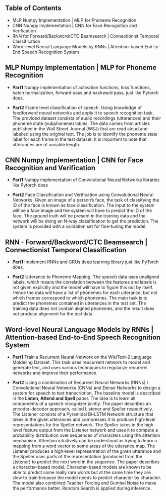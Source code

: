 ## Table of Contents
- MLP Numpy Implementation | MLP for Phoneme Recognition
- CNN Numpy Implementation | CNN for Face Recognition and Verification
- RNN for Forward/Backword/CTC Beamsearch | Connectionist Temporal Classification
- Word-level Neural Language Models by RNNs | Attention-based End-to-End Speech Recognition System
##  MLP Numpy Implementation | MLP for Phoneme Recognition

- <b>Part1</b>
Numpy implementation of activation functions, loss functions, batch normalization, forward pass and backward pass, just like Pytorch does.

- <b>Part2</b>
Frame level classification of speech. Using knowledge of feedforward neural networks and apply it to speech recognition task. The provided dataset consists of audio recordings (utterances) and their phoneme state (subphoneme) lables. The data comes from articles published in the Wall Street Journal (WSJ) that are read aloud and labelled using the original text.
The job is to identify the phoneme state label for each frame in the test dataset. It is important to note that utterances are of variable length.


## CNN Numpy Implementation | CNN for Face Recognition and Verification

- <b>Part1</b>
Numpy implementation of Convolutional Neural Networks libraries like Pytorch does

- <b>Part2</b>
Face Classification and Verification using Convolutional Neural Networks.
Given an image of a person’s face, the task of classifying the ID of the face is known as face classification. The input to the system will be a face image and the system will have to predict the ID of the face. The ground truth will be present in the training data and the network will be doing an N-way classification to get the prediction. The system is provided with a validation set for fine-tuning the model.


## RNN - Forward/Backword/CTC Beamsearch | Connectionist Temporal Classification

- <b>Part1</b>
Implement RNNs and GRUs deep learning library just like PyTorch does.

- <b>Part2</b>
Utterance to Phoneme Mapping. The speech data uses unaligned labels, which means the correlation between the features and labels is not given explicitly and the model will have to figure this out by itself. Hence the data will have a list of phonemes for each utterance, but not which frames correspond to which phonemes. The main task is to predict the phonemes contained in utterances in the test set. The training data does not contain aligned phonemes, and the result does not produce alignment for the test data.

## Word-level Neural Language Models by RNNs | Attention-based End-to-End Speech Recognition System
- <b>Part1</b>
Train a Recurrent Neural Network on the WikiText-2 Language Moldeling Dataset. This task uses reucurrent network to model and generate text, and uses various techniques to regularize recurrent networks and improve their performance.

- <b>Part2</b>
Using a combination of Recurrent Neural Networks (RNNs) / Convolutional Neural Networks (CNNs) and Dense Networks to design a system for speech to text transcription. The baseline model is described in the **Listen, Attend and Spell**  paper. The idea is to learn all components of a speech recognizer jointly. The paper describes an encoder-decoder approach, called Listener and Speller respectively. The Listener consists of a Pyramidal Bi-LSTM Network structure that takes in the given utterances and compresses it to produce high-level representations for the Speller network. The Speller takes in the high-level feature output from the Listener network and uses it to compute a probability distribution over sequences of characters using the attention mechanism. Attention intuitively can be understood as trying to learn a mapping from a word vector to some areas of the utterance map. The Listener produces a high-level representation of the given utterance and the Speller uses parts of the representation (produced from the Listener) to predict the next word in the sequence. The paper describes a character-based model. Character-based models are known to be able to predict some really rare words but at the same time they are slow to train because the model needs to predict character by character. The model also combined Teacher Forcing and Gumbel Noise to make the performance better. Random Search is applied during inference.
